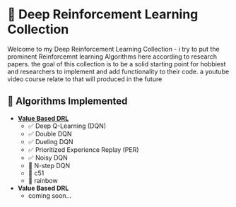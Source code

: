 # 🧠 Deep Reinforcement Learning Collection
Welcome to my Deep Reinforcement Learning Collection -
i try to put the prominent Reinforcemnt learning Algorithms here according to research papers.
the goal of this collection is to be a solid starting point for hobbiest and researchers to implement and add functionality to their code. 
a youtube video course relate to that will produced in the future 


## 🧪 Algorithms Implemented
- [**Value Based DRL**](./ValueBased/)
    - ✅ Deep Q-Learning (DQN)
    - ✅ Double DQN
    - ✅ Dueling DQN
    - ✅ Prioritized Experience Replay (PER)
    - ✅ Noisy DQN
    - 🔄 N-step DQN 
    - 🔄 c51
    - 🔄 rainbow
- **Value Based DRL**
    - coming soon...